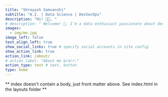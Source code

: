 ```yaml
---
title: "Shreyash Somvanshi"
subtitle: "A.I. | Data Science | DevSecOps"
description: "Hi! 👋🏼, "
# description: " Welcome! 👋, I’m a data enthusiast passionate about decoding the world’s complexities through data. Explore my data-driven projects, dive into the latest trends in Data Science, and connect with me to uncover the incredible potential of this field. <br><br> Let’s turn data into decisions."
images:
  - img/me.jpg
image_left: false
text_align_left: true
show_social_links: true # specify social accounts in site config
show_action_link: true
action_link: /about/
# action_label: "About me &rarr;"
action_type: text # text, button
type: home
---
```


** index doesn't contain a body, just front matter above.
See index.html in the layouts folder **
